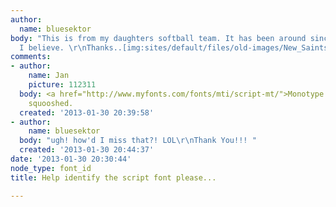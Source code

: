 ```yaml
---
author:
  name: bluesektor
body: "This is from my daughters softball team. It has been around since the 80's
  I believe. \r\nThanks..[img:sites/default/files/old-images/New_Saints_White-Logo_4373.jpg]"
comments:
- author:
    name: Jan
    picture: 112311
  body: <a href="http://www.myfonts.com/fonts/mti/script-mt/">Monotype Script</a>,
    squooshed.
  created: '2013-01-30 20:39:58'
- author:
    name: bluesektor
  body: "ugh! how'd I miss that?! LOL\r\nThank You!!! "
  created: '2013-01-30 20:44:37'
date: '2013-01-30 20:30:44'
node_type: font_id
title: Help identify the script font please...

---
```

